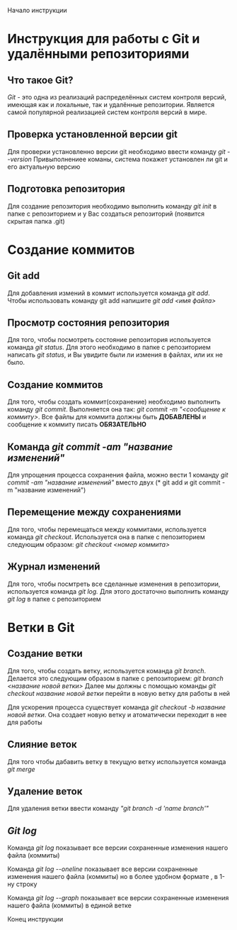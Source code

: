 Начало инструкции

# Инструкция для работы с Git и удалёнными репозиториями

## Что такое Git?

*Git* - это одна из реализаций распределённых систем контроля версий, имеющая как и локальные, так и удалённые репозитории. Является самой популярной реализацией систем контроля версий в мире.

## Проверка установленной версии git 

Для проверки установленно версии git необходимо ввести команду *git --version* Привыполнениее команы, система покажет установлен ли git и его актуальную версию 

## Подготовка репозитория

Для создание репозитория необходимо выполнить команду *git init* в папке с репозиторием и у Вас создаться репозиторий (появится скрытая папка .git)

# Создание коммитов

## Git add

Для добавления измений в коммит используется команда *git add*. Чтобы использовать команду git add напишите *git add <имя файла>*

## Просмотр состояния репозитория

Для того, чтобы посмотреть состояние репозитория используется команда *git status*. Для этого необходимо в папке с репозиторием написать *git status*, и Вы увидите были ли измения в файлах, или их не было.

## Создание коммитов

Для того, чтобы создать коммит(сохранение) необходимо выполнить команду *git commit*. Выполняется она так: *git commit -m "<сообщение к коммиту>*. Все файлы для коммита должны быть **ДОБАВЛЕНЫ** и сообщение к коммиту писать **ОБЯЗАТЕЛЬНО**

## Команда *git commit -am "название изменений"*

Для упрощения процесса сохранения файла, можно вести 1 команду *git commit -am "название изменений"* вместо двух (* git add и git commit -m "название изменений")

## Перемещение между сохранениями

Для того, чтобы перемещаться между коммитами, используется команда *git checkout*. Используется она в папке с пепозиторием следующим образом: *git checkout <номер коммита>*

## Журнал изменений

Для того, чтобы посмтреть все сделанные изменения в репозитории, используется команда *git log.* Для этого достаточно выполнить команду *git log* в папке с репозиторием

# Ветки в Git

## Создание ветки

Для того, чтобы создать ветку, используется команда *git branch*. Делается это следующим образом в папке с репозиторием: *git branch <название новой ветки>*
Далее мы должны с помощью команды *git checkout название новой ветки* перейти в новую ветку для работы в ней

Для ускорения процесса существует команда *git checkout -b название новой ветки*. Она создает новую ветку и атоматически переходит в нее для работы 

## Слияние веток

Для того чтобы дабавить ветку в текущую ветку используется команда *git merge*

## Удаление веток

Для удаления ветки ввести команду *"git branch -d 'name branch'"*

## *Git log*

Команда *git log* показывает все версии сохраненные изменения нашего файла (коммиты)

Команда *git log --oneline* показывает все версии сохраненные изменения нашего файла (коммиты) но в более удобном формате , в 1-ну строку 

Команда *git log --graph* показывает все версии сохраненные изменения нашего файла (коммиты) в единой ветке

Конец инструкции
